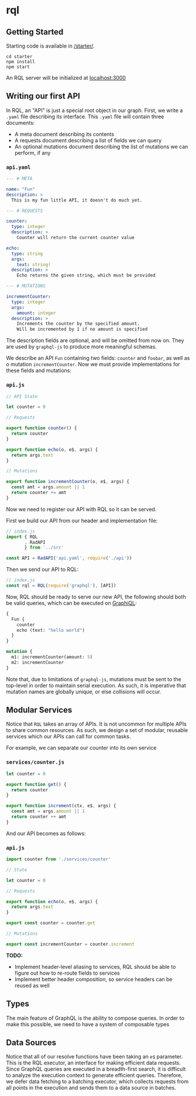 # rql

## Getting Started

Starting code is available in [/starter/](https://github.com/jqyu/rql/tree/master/starter).

```shell
cd starter
npm install
npm start
```

An RQL server will be initialized at [localhost:3000](http://localhost:3000/graphql)

## Writing our first API

In RQL, an "API" is just a special root object in our graph. First, we write a `.yaml` file describing its interface.
This `.yaml` file will contain three documents:

- A meta document describing its contents
- A requests document describing a list of fields we can query
- An optional mutations document describing the list of mutations we can perform, if any

### `api.yaml`

```yaml
--- # META

name: "Fun"
description: >
  This is my fun little API, it doesn't do much yet.

--- # REQUESTS

counter:
  type: integer
  description: >
    Counter will return the current counter value

echo:
  type: string
  args:
    text: string!
  description: >
    Echo returns the given string, which must be provided

--- # MUTATIONS

incrementCounter:
  type: integer
  args:
    amount: integer
  description: >
    Increments the counter by the specified amount.
    Will be incremented by 1 if no amount is specified
```

The description fields are optional, and will be omitted from now on. They are used by `graphql-js` to produce more meaningful schemas.

We describe an API `Fun` containing two fields: `counter` and `foobar`, as well as o mutation `incrementCounter`.
Now we must provide implementations for these fields and mutations:

### `api.js`

```js
// API State

let counter = 0

// Requests

export function counter() {
  return counter
}

export function echo(o, e$, args) {
  return args.text
}

// Mutations

export function incrementCounter(o, e$, args) {
  const amt = args.amount || 1
  return counter += amt
}
```

Now we need to register our API with RQL so it can be served.

First we build our API from our header and implementation file:
```javascript
// index.js 
import { RQL
       , RadAPI
       } from '../src'

const API = RadAPI('api.yaml', require('./api'))
```

Then we send our API to RQL:
```javascript
// index.js
const rql = RQL(require('graphql'), [API])
```

Now, RQL should be ready to serve our new API, the following should both be valid queries, which can be executed on [GraphiQL](http://localhost:3000/graphql):
```graphql
{
  Fun {
    counter
    echo (text: "hello world")
  }
}
```
```graphql
mutation {
  m1: incrementCounter(amount: 5)
  m2: incrementCounter
}
```
Note that, due to limitations of `graphql-js`, mutations must be sent to the top-level in order to maintain serial execution.
As such, it is imperative that mutation names are globally unique, or else collisions will occur.

## Modular Services

Notice that `RQL` takes an array of APIs.
It is not uncommon for multiple APIs to share common resources.
As such, we design a set of modular, reusable services which our APIs can call for common tasks.

For example, we can separate our counter into its own service

### `services/counter.js`

```javascript
let counter = 0

export function get() {
  return counter
}

export function increment(ctx, e$, args) {
  const amt = args.amount || 1
  return counter ++ amt
}
```

And our API becomes as follows:

### `api.js`
 
```javascript
import counter from './services/counter'

// State

let counter = 0

// Requests

export function echo(o, e$, args) {
  return args.text
}

export const counter = counter.get

// Mutations

export const incrementCounter = counter.increment
```

**TODO:**

- Implement header-level aliasing to services, RQL should be able to figure out how to re-route fields to services
- Implement better header composition, so service headers can be reused as well

## Types

The main feature of GraphQL is the ability to compose queries.
In order to make this possible, we need to have a system of composable types

## Data Sources

Notice that all of our resolve functions have been taking an `e$` parameter.
This is the RQL executor, an interface for making efficient data requests.
Since GraphQL queries are executed in a breadth-first search, it is difficult to analyze the execution context to generate efficient queries.
Therefore, we defer data fetching to a batching executor, which collects requests from all points in the execution and sends them to a data source in batches.
